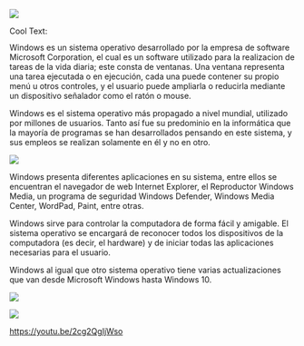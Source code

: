 ![](https://images.cooltext.com/5136268.png)

<a href="http://cooltext.com" target="_top"><img src="https://cooltext.com/images/ct_pixel.gif" width="80" height="15" alt="Cool Text: Logo and Graphics Generator" border="0" /></a>

  Windows es un sistema operativo desarrollado por la empresa de software Microsoft Corporation, el cual es un software utilizado para la realizacion de tareas de la vida diaria; este consta de ventanas. Una ventana representa una tarea ejecutada o en ejecución, cada una puede contener su propio menú u otros controles, y el usuario puede ampliarla o reducirla mediante un dispositivo señalador como el ratón o mouse.

  Windows es el sistema operativo más propagado a nivel mundial, utilizado por millones de usuarios. Tanto así fue su predominio en la informática que la mayoría de programas se han desarrollados pensando en este sistema, y sus empleos se realizan solamente en él y no en otro.

![](http://applesencia.com/files/2011/12/Windows-logo.jpg)  

  Windows presenta diferentes aplicaciones en su sistema, entre ellos se encuentran el navegador de web Internet Explorer, el Reproductor Windows Media, un programa de seguridad Windows Defender, Windows Media Center, WordPad, Paint, entre otras.

  Windows sirve para controlar la computadora de forma fácil y amigable. El sistema operativo se encargará de reconocer todos los dispositivos de la computadora (es decir, el hardware) y de iniciar todas las aplicaciones necesarias para el usuario. 

  Windows al igual que otro sistema operativo tiene varias actualizaciones que van desde Microsoft Windows hasta Windows 10.

![](https://1.bp.blogspot.com/-mxGn01wSt3M/VFAB9HUnKAI/AAAAAAAAAF8/My48WojgmtQ/s1600/evolucion-bueno-malo.jpg)


![](https://i.ytimg.com/an_webp/2cg2QgIjWso/mqdefault_6s.webp?du=3000&sqp=CKr7_dYF&rs=AOn4CLCBUy1Fz96hnPh9j7oB39xiRys3_g)

https://youtu.be/2cg2QgIjWso


